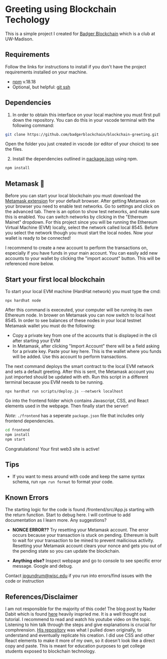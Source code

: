 # Greeting using Blockchain Techology

This is a simple project I created for [Badger Blockchain](https://www.badgerblockchain.com/) which is a club at UW-Madison.

## Requirements

Follow the links for instructions to install if you don't have the project requirements installed on your machine.

- [npm](https://docs.npmjs.com/downloading-and-installing-node-js-and-npm) v.18.18
- Optional, but helpful: [git ssh](https://www.theserverside.com/blog/Coffee-Talk-Java-News-Stories-and-Opinions/GitHub-SSH-Key-Setup-Config-Ubuntu-Linux)

## Dependencies

1. In order to obtain this interface on your local machine you must first pull down the repository. You can do this in your vscode terminal
   with the following command:

```bash
git clone https://github.com/badgerblockchain/blockchain-greeting.git
```

Open the folder you just created in vscode (or editor of your choice) to see the files.

2. Install the dependencies outlined in [package.json](package.json) using npm.

```bash
npm install
```

## Metamask 🦊

Before you can start your local blockchain you must download the [Metamask extension](https://metamask.io/) for your default browser.
After getting Metamask on your browser you need to enable test networks. Go to settings and click on the advanced tab. There is an option to show
test networks, and make sure this is enabled. You can switch networks by clicking in the "Ethereum Mainet" dropdown. For this project since you will be running the Ethereum Virtual Machine (EVM) locally, select the network called local 8545. Before you select the network though you must start the local nodes. Now your wallet is ready to be connected!

I recommend to create a new account to perform the transactions on, especially if you have funds in your main account. You can easily add new accounts to your wallet by clicking the
"import account" button. This will be referenced more below.

## Start your first local blockchain

To start your local EVM machine (HardHat network) you must type the cmd:

```
npx hardhat node
```

After this command is execeuted, your computer will be running its own Ethereum node. In brower on Metamask you can now switch to local host 8545. In order to see balances of these nodes in your local testnet Metamask wallet you must do the following:

- Copy a private key from one of the accounts that is displayed in the cli after starting your EVM
- In Metamask, after clicking "Import Account" there will be a field asking for a private key. Paste your key here. This is the wallet where you funds will be added. Use this account to perform transactions.

The next command deploys the smart contract to the local EVM network and sets a default greeting. After this is sent, the Metamask account you just imported should be updated with eth.
Run this script in a different terminal because you EVM needs to be running.

```
npx hardhat run scripts/deploy.js --network localhost
```

Go into the frontend folder which contains Javascript, CSS, and React elements used in the webpage.
Then finally start the server!

_Note_: `./frontend` has a seperate `package.json` file that includes only frontend dependencies.

```bash
cd frontend
npm install
npm start
```

Congratulations! Your first web3 site is active!

## Tips

- If you want to mess around with code and keep the same syntax schema, run `npm run format` to format your code.

## Known Errors

The starting logic for the code is found /frontend/src/App.js starting with the return function. Start to debug here. I will continue to add documentation as I learn more. Any suggestions?

- **NONCE ERROR??** Try resetting your Metamask account. The error occurs because your transaction is stuck on pending. Ethereum is built to wait for your transaction to be mined to prevent mailicious activity. Resetting your Metamask account clears your nonce and gets you out of the pending state so you can update the blockchain.


- **Anything else?** Inspect webpage and go to console to see specific error message. Google and debug.

Contact jpgundrum@wisc.edu if you run into errors/find issues with the code or instruction

## References/Disclaimer

I am not responsible for the majority of this code! The blog post by Nader Dabit which is found [here](https://dev.to/dabit3/the-complete-guide-to-full-stack-ethereum-development-3j13)
heavily inspried me. It is a well thought out tutorial. I recommend to read and watch his youtube video on the topic. Listening to him talk through the steps and give explanations is crucial for comphrension. [His repository](https://github.com/dabit3/full-stack-ethereum) was what I pulled down originally, to understand and eventually replicate his creation. I did use CSS and other React elements
to make it more of my own, so it doesn't look like a direct copy and paste. This is meant for education purposes to get college students exposed to blockchain technology.
